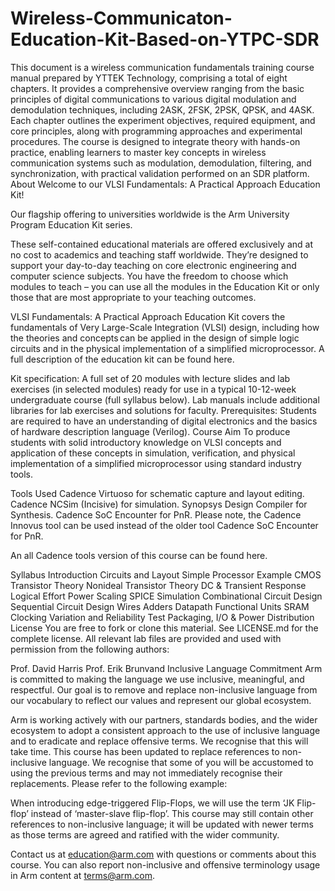 # Wireless-Communicaton-Education-Kit-Based-on-YTPC-SDR
This document is a wireless communication fundamentals training course manual prepared by YTTEK Technology, comprising a total of eight chapters.
It provides a comprehensive overview ranging from the basic principles of digital communications to various digital modulation and demodulation techniques, including 2ASK, 2FSK, 2PSK, QPSK, and 4ASK.
Each chapter outlines the experiment objectives, required equipment, and core principles, along with programming approaches and experimental procedures.
The course is designed to integrate theory with hands-on practice, enabling learners to master key concepts in wireless communication systems such as modulation, demodulation, filtering, and synchronization, with practical validation performed on an SDR platform.
About
Welcome to our VLSI Fundamentals: A Practical Approach Education Kit!

Our flagship offering to universities worldwide is the Arm University Program Education Kit series.

These self-contained educational materials are offered exclusively and at no cost to academics and teaching staff worldwide. They’re designed to support your day-to-day teaching on core electronic engineering and computer science subjects. You have the freedom to choose which modules to teach – you can use all the modules in the Education Kit or only those that are most appropriate to your teaching outcomes.

VLSI Fundamentals: A Practical Approach Education Kit covers the fundamentals of Very Large-Scale Integration (VLSI) design, including how the theories and concepts can be applied in the design of simple logic circuits and in the physical implementation of a simplified microprocessor. A full description of the education kit can be found here.

Kit specification:
A full set of 20 modules with lecture slides and lab exercises (in selected modules) ready for use in a typical 10-12-week undergraduate course (full syllabus below).
Lab manuals include additional libraries for lab exercises and solutions for faculty.
Prerequisites: Students are required to have an understanding of digital electronics and the basics of hardware description language (Verilog).
Course Aim
To produce students with solid introductory knowledge on VLSI concepts and application of these concepts in simulation, verification, and physical implementation of a simplified microprocessor using standard industry tools.

Tools Used
Cadence Virtuoso for schematic capture and layout editing.
Cadence NCSim (Incisive) for simulation.
Synopsys Design Compiler for Synthesis.
Cadence SoC Encounter for PnR.
Please note, the Cadence Innovus tool can be used instead of the older tool Cadence SoC Encounter for PnR.

An all Cadence tools version of this course can be found here.

Syllabus
Introduction
Circuits and Layout
Simple Processor Example
CMOS Transistor Theory
Nonideal Transistor Theory
DC & Transient Response
Logical Effort
Power
Scaling
SPICE Simulation
Combinational Circuit Design
Sequential Circuit Design
Wires
Adders
Datapath Functional Units
SRAM
Clocking
Variation and Reliability
Test
Packaging, I/O & Power Distribution
License
You are free to fork or clone this material. See LICENSE.md for the complete license. All relevant lab files are provided and used with permission from the following authors:

Prof. David Harris
Prof. Erik Brunvand
Inclusive Language Commitment
Arm is committed to making the language we use inclusive, meaningful, and respectful. Our goal is to remove and replace non-inclusive language from our vocabulary to reflect our values and represent our global ecosystem.

Arm is working actively with our partners, standards bodies, and the wider ecosystem to adopt a consistent approach to the use of inclusive language and to eradicate and replace offensive terms. We recognise that this will take time. This course has been updated to replace references to non-inclusive language. We recognise that some of you will be accustomed to using the previous terms and may not immediately recognise their replacements. Please refer to the following example:

When introducing edge-triggered Flip-Flops, we will use the term ‘JK Flip-flop’ instead of ‘master-slave flip-flop’.
This course may still contain other references to non-inclusive language; it will be updated with newer terms as those terms are agreed and ratified with the wider community.

Contact us at education@arm.com with questions or comments about this course. You can also report non-inclusive and offensive terminology usage in Arm content at terms@arm.com.
